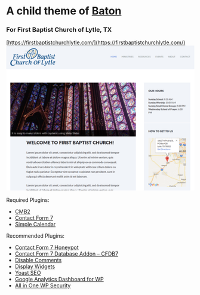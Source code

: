 # A child theme of [Baton](https://wordpress.org/themes/baton/)
### For First Baptist Church of Lytle, TX
[https://firstbaptistchurchlytle.com/](https://firstbaptistchurchlytle.com/)
![screenshot](screenshot.png)

Required Plugins:
- [CMB2](https://wordpress.org/plugins/cmb2/)
- [Contact Form 7](https://wordpress.org/plugins/contact-form-7/)
- [Simple Calendar](https://wordpress.org/plugins/google-calendar-events/)

Recommended Plugins:
- [Contact Form 7 Honeypot](https://wordpress.org/plugins/contact-form-7-honeypot/)
- [Contact Form 7 Database Addon – CFDB7](https://wordpress.org/plugins/contact-form-cfdb7/)
- [Disable Comments](https://wordpress.org/plugins/disable-comments/)
- [Display Widgets](https://wordpress.org/plugins/display-widgets/)
- [Yoast SEO](https://wordpress.org/plugins/wordpress-seo/)
- [Google Analytics Dashboard for WP](https://wordpress.org/plugins/google-analytics-dashboard-for-wp/)
- [All in One WP Security](https://wordpress.org/plugins/all-in-one-wp-security-and-firewall/)

